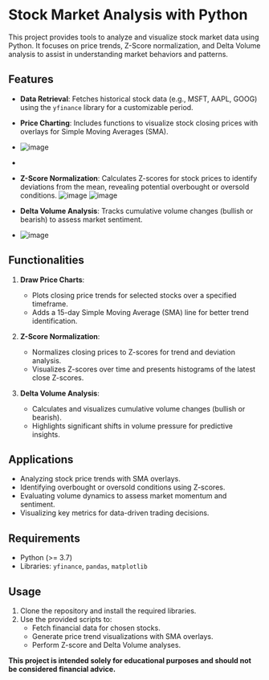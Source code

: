 # Stock Market Analysis with Python

This project provides tools to analyze and visualize stock market data using Python. It focuses on price trends, Z-Score normalization, and Delta Volume analysis to assist in understanding market behaviors and patterns. 

## Features
- **Data Retrieval**: Fetches historical stock data (e.g., MSFT, AAPL, GOOG) using the `yfinance` library for a customizable period.
- **Price Charting**: Includes functions to visualize stock closing prices with overlays for Simple Moving Averages (SMA).
- ![image](https://github.com/user-attachments/assets/ed038829-1d4c-4e53-9f31-d1b0b0f4f0aa)
- 
- **Z-Score Normalization**: Calculates Z-scores for stock prices to identify deviations from the mean, revealing potential overbought or oversold conditions.
![image](https://github.com/user-attachments/assets/77b1fa2f-caa0-4d16-8860-ad400227c99f)
![image](https://github.com/user-attachments/assets/f085a51a-6c70-4d6c-9ef6-2ac3fdc68947)

- **Delta Volume Analysis**: Tracks cumulative volume changes (bullish or bearish) to assess market sentiment.
- ![image](https://github.com/user-attachments/assets/9ed683a1-ca8b-40a8-8adf-422e84fef8b8)


## Functionalities
1. **Draw Price Charts**:
   - Plots closing price trends for selected stocks over a specified timeframe.
   - Adds a 15-day Simple Moving Average (SMA) line for better trend identification.

2. **Z-Score Normalization**:
   - Normalizes closing prices to Z-scores for trend and deviation analysis.
   - Visualizes Z-scores over time and presents histograms of the latest close Z-scores.

3. **Delta Volume Analysis**:
   - Calculates and visualizes cumulative volume changes (bullish or bearish).
   - Highlights significant shifts in volume pressure for predictive insights.

## Applications
- Analyzing stock price trends with SMA overlays.
- Identifying overbought or oversold conditions using Z-scores.
- Evaluating volume dynamics to assess market momentum and sentiment.
- Visualizing key metrics for data-driven trading decisions.

## Requirements
- Python (>= 3.7)
- Libraries: `yfinance`, `pandas`, `matplotlib`

## Usage
1. Clone the repository and install the required libraries.
2. Use the provided scripts to:
   - Fetch financial data for chosen stocks.
   - Generate price trend visualizations with SMA overlays.
   - Perform Z-score and Delta Volume analyses.

**This project is intended solely for educational purposes and should not be considered financial advice.**
